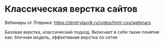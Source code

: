 # Классическая верстка сайтов

Вебинары от Лпврика: https://dmitrylavrik.ru/video/html-css/webinars

Базовая верстка, классический подход. Включает в себя такие понятия как: блочная модель, эффективная верстка по сетке.
